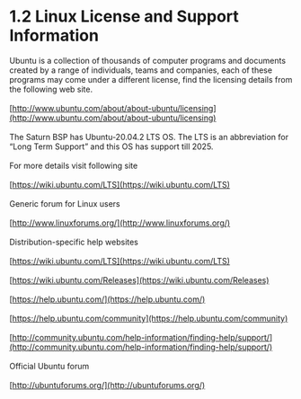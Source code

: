 # 1.2 Linux License and Support Information

Ubuntu is a collection of thousands of computer programs and documents created by a range of individuals, teams and companies, each of these programs may come under a different license, find the licensing details from the following web site.\
\
[http://www.ubuntu.com/about/about-ubuntu/licensing](http://www.ubuntu.com/about/about-ubuntu/licensing) \
\
The Saturn BSP has Ubuntu-20.04.2 LTS OS. The LTS is an abbreviation for “Long Term Support” and this OS has support till 2025. \
\
For more details visit following site\
\
[https://wiki.ubuntu.com/LTS](https://wiki.ubuntu.com/LTS) \
\
Generic forum for Linux users \
\
[http://www.linuxforums.org/](http://www.linuxforums.org/) \
\
Distribution-specific help websites \
\
[https://wiki.ubuntu.com/LTS](https://wiki.ubuntu.com/LTS) \
\
[https://wiki.ubuntu.com/Releases](https://wiki.ubuntu.com/Releases) \
\
[https://help.ubuntu.com/](https://help.ubuntu.com/) \
\
[https://help.ubuntu.com/community](https://help.ubuntu.com/community) \
\
[http://community.ubuntu.com/help-information/finding-help/support/](http://community.ubuntu.com/help-information/finding-help/support/) \
\
Official Ubuntu forum \
\
[http://ubuntuforums.org/](http://ubuntuforums.org/)
